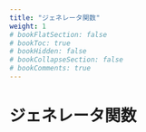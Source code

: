 ```yaml
---
title: "ジェネレータ関数"
weight: 1
# bookFlatSection: false
# bookToc: true
# bookHidden: false
# bookCollapseSection: false
# bookComments: true
---
```


# ジェネレータ関数

